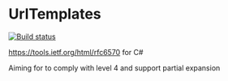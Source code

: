 # UrlTemplates

[![Build status](https://ci.appveyor.com/api/projects/status/5qe1ki640b5f6jqr?svg=true)](https://ci.appveyor.com/project/will14smith/urltemplates)

https://tools.ietf.org/html/rfc6570 for C#

Aiming for to comply with level 4 and support partial expansion
